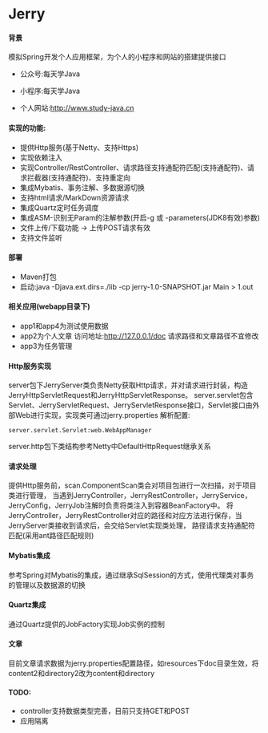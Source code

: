 # Jerry

#### 背景

模拟Spring开发个人应用框架，为个人的小程序和网站的搭建提供接口

* 公众号:每天学Java

* 小程序:每天学Java

* 个人网站:http://www.study-java.cn

#### 实现的功能:

* 提供Http服务(基于Netty、支持Https)
* 实现依赖注入
* 实现Controller/RestController、请求路径支持通配符匹配(支持通配符)、请求拦截器(支持通配符)、支持重定向
* 集成Mybatis、事务注解、多数据源切换
* 支持html请求/MarkDown资源请求
* 集成Quartz定时任务调度
* 集成ASM-识别无Param的注解参数(开启-g 或 -parameters(JDK8有效)参数)
* 文件上传/下载功能 -> 上传POST请求有效
* 支持文件监听

#### 部署
* Maven打包
* 启动:java -Djava.ext.dirs=./lib -cp jerry-1.0-SNAPSHOT.jar Main > 1.out

#### 相关应用(webapp目录下)
* app1和app4为测试使用数据
* app2为个人文章 访问地址:http://127.0.0.1/doc 请求路径和文章路径不宜修改
* app3为任务管理 
 
#### Http服务实现

server包下JerryServer类负责Netty获取Http请求，并对请求进行封装，构造JerryHttpServletRequest和JerryHttpServletResponse。
server.servlet包含Servlet、JerryServletRequest、JerryServletResponse接口，Servlet接口由外部Web进行实现，实现类可通过jerry.properties
解析配置:
```properties
server.servlet.Servlet:web.WebAppManager
```
server.http包下类结构参考Netty中DefaultHttpRequest继承关系

#### 请求处理
提供Http服务前，scan.ComponentScan类会对项目包进行一次扫描，对于项目类进行管理，
当遇到JerryController，JerryRestController，JerryService，JerryConfig，JerryJob注解时负责将类注入到容器BeanFactory中。
将JerryController，JerryRestController对应的路径和对应方法进行保存，当JerryServer类接收到请求后，会交给Servlet实现类处理，
路径请求支持通配符匹配(采用ant路径匹配规则)

#### Mybatis集成

参考Spring对Mybatis的集成，通过继承SqlSession的方式，使用代理类对事务的管理以及数据源的切换

#### Quartz集成

通过Quartz提供的JobFactory实现Job实例的控制

#### 文章
目前文章请求数据为jerry.properties配置路径，如resources下doc目录生效，将content2和directory2改为content和directory

#### TODO:

* controller支持数据类型完善，目前只支持GET和POST
* 应用隔离